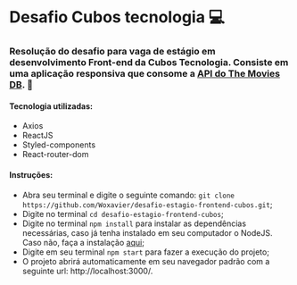 # Desafio Cubos tecnologia :computer:

### Resolução do desafio para vaga de estágio em desenvolvimento Front-end da Cubos Tecnologia. Consiste em uma aplicação responsiva que consome a [API do The Movies DB](https://www.themoviedb.org/documentation/api). :rocket:

#### Tecnologia utilizadas:

* Axios
* ReactJS
* Styled-components
* React-router-dom


#### Instruções:

* Abra seu terminal e digite o seguinte comando: ``` git clone https://github.com/Woxavier/desafio-estagio-frontend-cubos.git ```;
* Digite no terminal ```cd desafio-estagio-frontend-cubos```;
* Digite no terminal ```npm install``` para instalar as dependências necessárias, caso já tenha instalado em seu computador o NodeJS. Caso não, faça a instalação [aqui](https://nodejs.org/en/);
* Digite em seu terminal ```npm start``` para fazer a execução do projeto;
* O projeto abrirá automaticamente em seu navegador padrão com a seguinte url: http://localhost:3000/.
